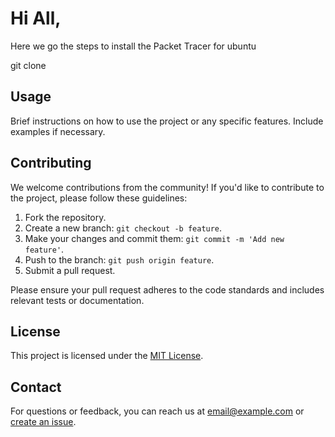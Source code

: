 # Hi All,

Here we go the steps to install the Packet Tracer for ubuntu

git clone 

## Usage

Brief instructions on how to use the project or any specific features. Include examples if necessary.

## Contributing

We welcome contributions from the community! If you'd like to contribute to the project, please follow these guidelines:

1. Fork the repository.
2. Create a new branch: `git checkout -b feature`.
3. Make your changes and commit them: `git commit -m 'Add new feature'`.
4. Push to the branch: `git push origin feature`.
5. Submit a pull request.

Please ensure your pull request adheres to the code standards and includes relevant tests or documentation.

## License

This project is licensed under the [MIT License](LICENSE).

## Contact

For questions or feedback, you can reach us at [email@example.com](mailto:email@example.com) or [create an issue](https://github.com/username/repository/issues).

